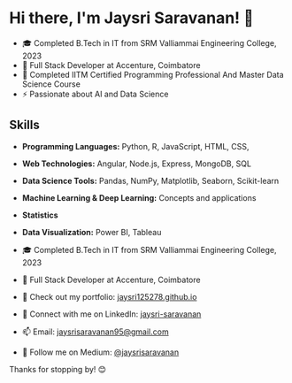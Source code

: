 # Hi there, I'm Jaysri Saravanan! 👋

- 🎓 Completed B.Tech in IT from SRM Valliammai Engineering College, 2023
- 💼 Full Stack Developer at Accenture, Coimbatore
- 📜 Completed IITM Certified Programming Professional And Master Data Science Course
- ⚡ Passionate about AI and Data Science

## Skills
- **Programming Languages:** Python, R, JavaScript, HTML, CSS,
- **Web Technologies:** Angular, Node.js, Express, MongoDB, SQL
- **Data Science Tools:** Pandas, NumPy, Matplotlib, Seaborn, Scikit-learn
- **Machine Learning & Deep Learning:** Concepts and applications
- **Statistics**
- **Data Visualization:** Power BI, Tableau

- 🎓 Completed B.Tech in IT from SRM Valliammai Engineering College, 2023
- 💼 Full Stack Developer at Accenture, Coimbatore
- 🚀 Check out my portfolio: [jaysri125278.github.io](https://jaysri125278.github.io/)
- 🔗 Connect with me on LinkedIn: [jaysri-saravanan](https://www.linkedin.com/in/jaysri-saravanan/)
- 📫 Email: jaysrisaravanan95@gmail.com
- 📝 Follow me on Medium: [@jaysrisaravanan](https://medium.com/@jaysrisaravanan)

Thanks for stopping by! 😊

